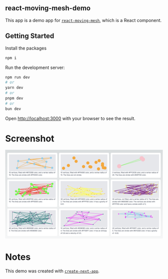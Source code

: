 ## react-moving-mesh-demo

This app is a demo app for [`react-moving-mesh`](https://www.npmjs.com/package/react-moving-mesh), which is a React component.

## Getting Started

Install the packages

```bash
npm i
```

Run the development server:

```bash
npm run dev
# or
yarn dev
# or
pnpm dev
# or
bun dev
```

Open [http://localhost:3000](http://localhost:3000) with your browser to see the result.

# Screenshot

![App Screenshot](docs/screenshot.png)

# Notes

This demo was created with [`create-next-app`](https://github.com/vercel/next.js/tree/canary/packages/create-next-app).
